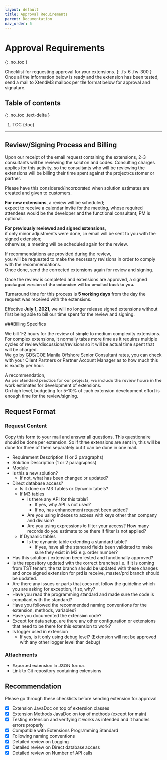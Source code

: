 ```yaml
---
layout: default
title: Approval Requirements
parent: Documentation
nav_order: 5
---
```


# Approval Requirements
{: .no_toc }

Checklist for requesting approval for your extensions.
{: .fs-6 .fw-300 }
Once all the information below is ready and the extension has been tested, send a mail to XtendM3 mailbox per the format below for approval and signature.

## Table of contents
{: .no_toc .text-delta }
1. TOC
{:toc}

---


## Review/Signing Process and Billing
Upon our receipt of the email request containing the extensions, 2-3 consultants will be reviewing the solution and codes.
Consulting charges applies for this activity, so the consultants who will be reviewing the extensions will be billing their time spent against the project/customer or partner.

Please have this considered/incorporated when solution estimates are created and given to customers.

**For new extensions**, a review will be scheduled;  
expect to receive a calendar invite for the meeting, whose required attendees would be the developer and the functional consultant; PM is optional.

**For previously reviewed and signed extensions,**  
if only minor adjustments were done,
an email will be sent to you with the signed extension;  
otherwise, a meeting will be scheduled again for the review.

If recommendations are provided during the review,  
you will be requested to make the necessary revisions in order to comply with the recommendations.  
Once done, send the corrected extensions again for review and signing.

Once the review is completed and extensions are approved,
a signed packaged version of the extension will be emailed back to you.

Turnaround time for this process is **5 working days** from the day the request was received with the extensions.

Effective **July 1, 2021**, 
we will no longer release signed extensions without first being able to bill our time spent for the review and signing.

###Billing Specifics

We bill 1-2 hours for the review of simple to medium complexity extensions.  
For complex extensions, it normally takes more time as it requires multiple cycles of review/discussions/revisions so it will be actual time spent that will be charged.  
We go by GDS/COE Manila Offshore Senior Consultant rates, you can check with your Client Partners or Partner Account Manager as to how much this is exactly per hour.  

A recommendation,  
As per standard practice for our projects, we include the review hours in the work estimates for development of extensions.  
On high level, budgeting for 5-10% of each extension development effort is enough time for the review/signing.  
  
    
  
## Request Format
### Request Content
Copy this form to your mail and answer all questions. This questionaire should be done per extension. So if three extensions are sent in, this will be done for three of them separately but it can be done in one mail.

- Requirement Description (1 or 2 paragraphs)
- Solution Description (1 or 2 paragraphss)
- Module
- Is this a new solution?
  - If not, what has been changed or updated?
- Direct database access?
  - Is it done on M3 Tables or Dynamic tabels?
  - If M3 tables
    - Is there any API for this table?
      - If yes, why API is not used?
      - If no, has enhancement request been added?
    - Are you using indexes to access with keys other than company and division?
    - Are you using expressions to filter your access? How many records do you estimate to be there if filter is not applied?
  - If Dynamic tables
    - Is the dynamic table extending a standard table?
      - If yes, have all the standard fields been validated to make sure they exist in M3 e.g. order number?
- Has this solution / extension been tested and functionally approved?
- Is the repository updated with the correct branches i.e. if it is coming from TST tenant, the tst branch should be updated with these changes and once signed extension for prd is receive, master/prd branch should be updated.
- Are there any issues or parts that does not follow the guideline which you are asking for exception, if so, why?
- Have you read the programming standard and made sure the code is compliant with the standard?
- Have you followed the recommended naming conventions for the extension, methods, variables?
- Have you documented the extension code?
- Except for data setup, are there any other configuration or extensions that need to be there for this extension to work? 
- Is logger used in extension
  - If yes, is it only using debug level? (Extension will not be approved with any other logger level than debug) 

### Attachments
- Exported extension in JSON format
- Link to Git repository containing extensions

## Recommendation
Please go through these checklists before sending extension for approval

- [x] Extension JavaDoc on top of extension classes
- [x] Extension Methods JavaDoc on top of methods (except for main)
- [x] Testing extension and verifying it works as intended and it handles errors properly
- [x] Compatible with Extensions Programming Standard
- [x] Following naming conventions
- [x] Detailed review on Logging
- [x] Detailed review on Direct database access
- [x] Detailed review on Number of API calls
